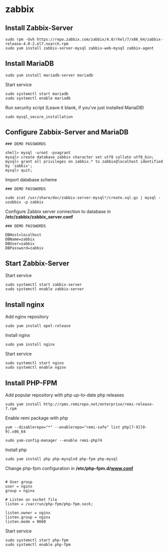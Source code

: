# zabbix

## Install Zabbix-Server
```
sudo rpm -Uvh https://repo.zabbix.com/zabbix/4.0/rhel/7/x86_64/zabbix-release-4.0-2.el7.noarch.rpm
sudo yum install zabbix-server-mysql zabbix-web-mysql zabbix-agent
```

## Install MariaDB

```
sudo yum install mariadb-server mariadb
```

Start service
```
sudo systemctl start mariadb
sudo systemctl enable mariadb
```
 
Run security script (Leave it blank, if you've just installed MariaDB)
```
sudo mysql_secure_installation
```

## Configure Zabbix-Server and MariaDB
```
### DEMO PASSWORDS

shell> mysql -uroot -pvagrant
mysql> create database zabbix character set utf8 collate utf8_bin;
mysql> grant all privileges on zabbix.* to zabbix@localhost identified by 'zabbix';
mysql> quit;
```

Import database scheme
```
### DEMO PASSWORDS

sudo zcat /usr/share/doc/zabbix-server-mysql*/create.sql.gz | mysql -uzabbix -p zabbix
```

Configure Zabbix server connection to database in **/etc/zabbix/zabbix_server.conf**
```
### DEMO PASSWORDS

DBHost=localhost
DBName=zabbix
DBUser=zabbix
DBPassword=zabbix
```

## Start Zabbix-Server

Start service
```
sudo systemctl start zabbix-server
sudo systemctl enable zabbix-server
```


## Install nginx

Add nginx repository
```
sudo yum install epel-release
```

Install nginx
```
sudo yum install nginx
```

Start service
```
sudo systemctl start nginx
sudo systemctl enable nginx
```


## Install PHP-FPM

Add popular repository with php up-to-date php releases
```
sudo yum install http://rpms.remirepo.net/enterprise/remi-release-7.rpm
```

Enable remi package with php
```
yum --disablerepo="*" --enablerepo="remi-safe" list php[7-9][0-9].x86_64

sudo yum-config-manager --enable remi-php74
```

Install php
```
sudo yum install php php-mysqlnd php-fpm php-mysql
```

Change php-fpm configuration in **/etc/php-fpm.d/www.conf**
```

# User group
user = nginx
group = nginx

# Listen on socket file
listen = /var/run/php-fpm/php-fpm.sock;

listen.owner = nginx
listen.group = nginx
listen.mode = 0660
```

Start service
```
sudo systemctl start php-fpm
sudo systemctl enable php-fpm
```

